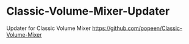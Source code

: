 # Classic-Volume-Mixer-Updater
Updater for Classic Volume Mixer https://github.com/popeen/Classic-Volume-Mixer
